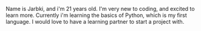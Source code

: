Name is Jarbki, and i'm 21 years old. I'm very new to coding, and excited to learn more. Currently i'm learning the basics of Python, 
which is my first language. I would love to have a learning partner to start a project with.



